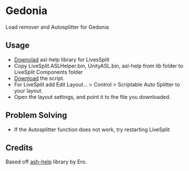# Gedonia
Load remover and Autosplitter for Gedonia

## Usage
* [Downolad](https://github.com/just-ero/asl-help/archive/refs/heads/main.zip) asl-help library for LivesSplit
* Copy LiveSplit.ASLHelper.bin, UnityASL.bin, asl-help from lib folder to LiveSplit Components folder 
* [Download](https://raw.githubusercontent.com/c0y0tl/asl/main/gedonia/gedonia.asl) the script.
* For LiveSplit add Edit Layout... > Control > Scriptable Auto Splitter to your layout.
* Open the layout settings, and point it to the file you downloaded.

## Problem Solving
* If the Autosplitter function does not work, try restarting LiveSplit

## Credits
Based off [ash-help](https://github.com/just-ero/asl-help) library by Ero.
